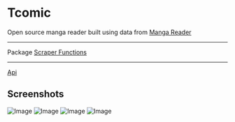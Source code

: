 # Tcomic

Open source manga reader built using data from [Manga Reader](https://www.mcreader.net)

---

Package [Scraper Functions](https://www.npmjs.com/package/@regedit-msc/manga_raw_scraper)

---

[Api](https://regedit-manga-api.herokuapp.com/graphql)

## Screenshots

![Image](https://user-images.githubusercontent.com/68652974/192241335-b268fa96-a933-4106-8ca7-b1465e9b9376.jpeg)
![Image](https://user-images.githubusercontent.com/68652974/192241348-2499cd99-2239-4efa-ab10-c8b4b7f45de5.jpeg)
![Image](https://user-images.githubusercontent.com/68652974/192241353-65aec0c8-36a6-4f53-a616-6769a00457c9.jpeg)
![Image](https://user-images.githubusercontent.com/68652974/192241357-465eda77-cd2c-4236-9a4f-3a79e5e390c4.jpeg)

